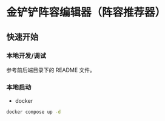 # 金铲铲阵容编辑器（阵容推荐器）

## 快速开始

### 本地开发/调试

参考前后端目录下的 README 文件。

### 本地启动

- docker

```sh
docker compose up -d
```
